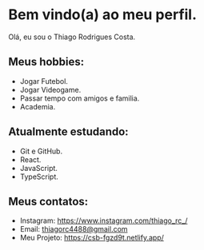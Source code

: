 # Bem vindo(a) ao meu perfil.

Olá, eu sou o Thiago Rodrigues Costa.

## Meus hobbies:

- Jogar Futebol.
- Jogar Videogame.
- Passar tempo com amigos e familia.
- Academia.

## Atualmente estudando:

- Git e GitHub.
- React.
- JavaScript.
- TypeScript.

## Meus contatos:

- Instagram: https://www.instagram.com/thiago_rc_/
- Email: thiagorc4488@gmail.com
- Meu Projeto: https://csb-fgzd9t.netlify.app/

